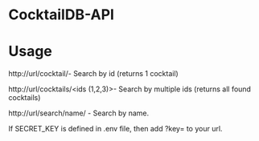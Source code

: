 # CocktailDB-API

# Usage
http://url/cocktail/<id>- Search by id (returns 1 cocktail)

http://url/cocktails/<ids (1,2,3)>- Search by multiple ids (returns all found cocktails)

http://url/search/name/<name> - Search by name.


If SECRET_KEY is defined in .env file, then add ?key=<key> to your url.